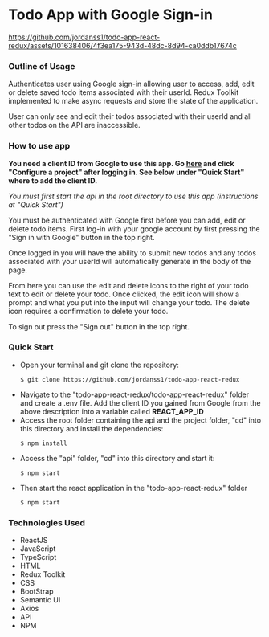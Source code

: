 <h1><b>Todo App with Google Sign-in</b></h1>



https://github.com/jordanss1/todo-app-react-redux/assets/101638406/4f3ea175-943d-48dc-8d94-ca0ddb17674c



<h3><b>Outline of Usage</b></h3>

Authenticates user using Google sign-in allowing user to access, add, edit or delete saved todo items associated with their userId. Redux Toolkit implemented to make async requests and store the state of the application.

User can only see and edit their todos associated with their userId and all other todos on the API are inaccessible.

<h3><b>How to use app</b></h3>

<b>You need a client ID from Google to use this app. Go <a href="https://developers.google.com/identity/oauth2/web/guides/get-google-api-clientid">here</a> and click "Configure a project" after logging in. See below under "Quick Start" where to add the client ID.</b>

<i>You must first start the api in the root directory to use this app (instructions at "Quick Start") </i>

You must be authenticated with Google first before you can add, edit or delete todo items. First log-in with your google account by first pressing the "Sign in with Google" button in the top right.

Once logged in you will have the ability to submit new todos and any todos associated with your userId will automatically generate in the body of the page.

From here you can use the edit and delete icons to the right of your todo text to edit or delete your todo. Once clicked, the edit icon will show a prompt and what you put into the input will change your todo. The delete icon requires a confirmation to delete your todo.

To sign out press the "Sign out" button in the top right.

<h3><b>Quick Start</b></h3>

<ul>
<li>Open your terminal and git clone the repository:

    $ git clone https://github.com/jordanss1/todo-app-react-redux

</li>
    
<li>Navigate to the "todo-app-react-redux/todo-app-react-redux" folder and create a .env file. Add the client ID you gained from Google from the above description into a variable called <b>REACT_APP_ID</b></li>
    


<li> Access the root folder containing the api and the project folder, "cd" into this directory and install the dependencies:

    $ npm install

</li>

<li> Access the "api" folder, "cd" into this directory and start it:

    $ npm start

</li>

<li> Then start the react application in the "todo-app-react-redux" folder

    $ npm start

</li>
</ul>

<h3><b>Technologies Used</b></h3>
<ul>
<li>ReactJS</li>
<li>JavaScript</li>
<li>TypeScript</li>    
<li>HTML</li>
<li>Redux Toolkit</li>
<li>CSS</li>
<li>BootStrap</li>
<li>Semantic UI</li>
<li>Axios</li>
<li>API</li>
<li>NPM</li>
</ul>
